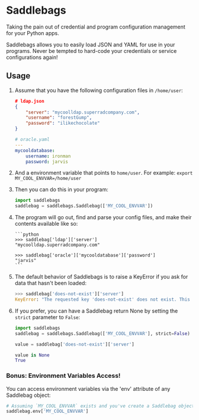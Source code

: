# Saddlebags

Taking the pain out of credential and program configuration management for
your Python apps.

Saddlebags allows you to easily load JSON and YAML for use in your programs.
Never be tempted to hard-code your credentials or service configurations again!

## Usage

1.  Assume that you have the following configuration files in `/home/user`:

    ```json
    # ldap.json
    {
        "server": "mycoolldap.superradcompany.com",
        "username": "forestGump",
        "password": "ilikechocolate"
    }
    ```

    ```yaml
    # oracle.yaml
    ---
    mycooldatabase:
        username: ironman
        password: jarvis
    ```

1.  And a environment variable that points to `home/user`. For example:
    `export MY_COOL_ENVVAR=/home/user`

1.  Then you can do this in your program:

    ```python
    import saddlebags
    saddlebag = saddlebags.Saddlebag(['MY_COOL_ENVVAR'])
    ```

1.  The program will go out, find and parse your config files, and make their
    contents available like so:

        ```python
        >>> saddlebag['ldap']['server']
        "mycoolldap.superradcompany.com"

        >>> saddlebag['oracle']['mycooldatabase']['password']
        "jarvis"
        ```

1.  The default behavior of Saddlebags is to raise a KeyError if you
    ask for data that hasn't been loaded:

    ```python
    >>> saddlebag['does-not-exist']['server']
    KeyError: "The requested key 'does-not-exist' does not exist. This most likely indicates that you anticipated a configuration file being loaded that actually hasn't been."
    ```

1.  If you prefer, you can have a Saddlebag return None by setting the
    `strict` parameter to `False`:

    ```python
    import saddlebags
    saddlebag = saddlebags.Saddlebag(['MY_COOL_ENVVAR'], strict=False)

    value = saddlebag['does-not-exist']['server']

    value is None
    True
    ```

### Bonus: Environment Variables Access!

You can access environment variables via the 'env' attribute of any
Saddlebag object:

```python
# Assuming `MY_COOL_ENVVAR` exists and you've create a Saddlebag object.
saddlebag.env['MY_COOL_ENVVAR']
```
